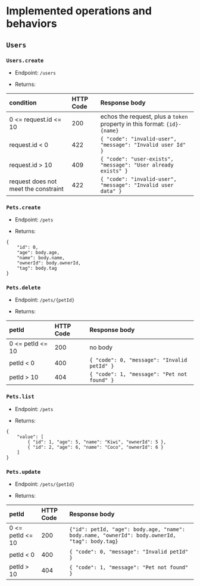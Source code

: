 # Implemented operations and behaviors

## `Users`

### `Users.create`

- Endpoint: `/users`

- Returns:

| condition | HTTP Code | Response body |
| :-- | :-- | :-- |
| 0 <= request.id <= 10 | 200 | echos the request, plus a `token` property in this format: `{id}-{name}` |
| request.id < 0 | 422 | `{ "code": "invalid-user", "message": "Invalid user Id" }` |
| request.id > 10 | 409 | `{ "code": "user-exists", "message": "User already exists" }` |
| request does not meet the constraint | 422 | `{ "code": "invalid-user", "message": "Invalid user data" }` |

### `Pets.create`

- Endpoint: `/pets`

- Returns:

```
{
    "id": 0,
    "age": body.age,
    "name": body.name,
    "ownerId": body.ownerId,
    "tag": body.tag
}
```

### `Pets.delete`

- Endpoint: `/pets/{petId}`

- Returns:

| petId | HTTP Code | Response body |
| :-- | :-- | :-- |
| 0 <= petId <= 10 | 200 | no body |
| petId < 0 | 400 | `{ "code": 0, "message": "Invalid petId" }` |
| petId > 10 | 404 | `{ "code": 1, "message": "Pet not found" }` |

### `Pets.list`

- Endpoint: `/pets`

- Returns:

```
{
    "value": [
        { "id": 1, "age": 5, "name": "Kiwi", "ownerId": 5 },
        { "id": 2, "age": 6, "name": "Coco", "ownerId": 6 }
    ]
}
```

### `Pets.update`

- Endpoint: `/pets/{petId}`

- Returns:

| petId | HTTP Code | Response body |
| :-- | :-- | :-- |
| 0 <= petId <= 10 | 200 | `{"id": petId, "age": body.age, "name": body.name, "ownerId": body.ownerId, "tag": body.tag}` |
| petId < 0 | 400 | `{ "code": 0, "message": "Invalid petId" }` |
| petId > 10 | 404 | `{ "code": 1, "message": "Pet not found" }` |
```